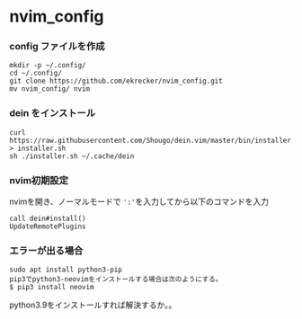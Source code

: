 # nvim_config

### config ファイルを作成
```
mkdir -p ~/.config/
cd ~/.config/
git clone https://github.com/ekrecker/nvim_config.git
mv nvim_config/ nvim
```

### dein をインストール
```terminal:terminal
curl https://raw.githubusercontent.com/Shougo/dein.vim/master/bin/installer.sh > installer.sh
sh ./installer.sh ~/.cache/dein
```

### nvim初期設定
nvimを開き、ノーマルモードで `':'`を入力してから以下のコマンドを入力

```
call dein#install()
UpdateRemotePlugins
```

### エラーが出る場合
```
sudo apt install python3-pip
pip3でpython3-neovimをインストールする場合は次のようにする。
$ pip3 install neovim
```

python3.9をインストールすれば解決するか。。
